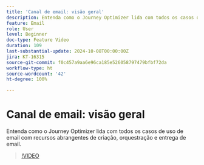 ```yaml
---
title: 'Canal de email: visão geral'
description: Entenda como o Journey Optimizer lida com todos os casos de uso de email com recursos abrangentes de criação, orquestração e entrega de email.
feature: Email
role: User
level: Beginner
doc-type: Feature Video
duration: 109
last-substantial-update: 2024-10-08T00:00:00Z
jira: KT-16315
source-git-commit: f0c457a9aa6e96ca185e526058797479bfbf72da
workflow-type: ht
source-wordcount: '42'
ht-degree: 100%

---
```



# Canal de email: visão geral

Entenda como o Journey Optimizer lida com todos os casos de uso de email com recursos abrangentes de criação, orquestração e entrega de email.

>[!VIDEO](https://video.tv.adobe.com/v/3432675/?learn=on)
